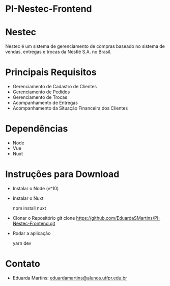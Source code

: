 # PI-Nestec-Frontend
 
# Nestec
Nestec é um sistema de gerenciamento de compras baseado no sistema de vendas,
entregas e trocas da Nestlé S.A. no Brasil.
 
# Principais Requisitos
- Gerenciamento de Cadastro de Clientes
- Gerenciamento de Pedidos
- Gerenciamento de Trocas
- Acompanhamento de Entregas
- Acompanhamento da Situação Financeira dos Clientes
 
# Dependências
- Node
- Vue
- Nuxt
 
# Instruções para Download
- Instalar o Node (v^10)
 
- Instalar o Nuxt
  
   npm install nuxt
 
- Clonar o Repositório
   git clone https://github.com/EduardaSMartins/PI-Nestec-Frontend.git
 
- Rodar a aplicação
 
   yarn dev
 
# Contato
- Eduarda Martins: eduardamartins@alunos.utfpr.edu.br